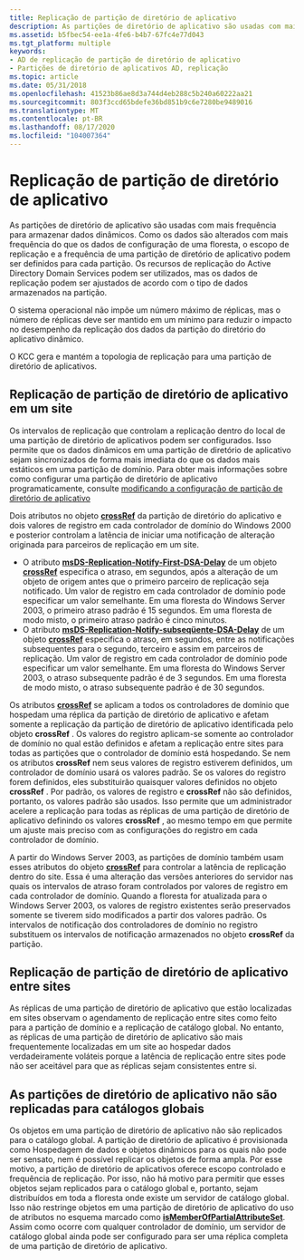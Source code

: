```yaml
---
title: Replicação de partição de diretório de aplicativo
description: As partições de diretório de aplicativo são usadas com mais frequência para armazenar dados dinâmicos.
ms.assetid: b5fbec54-ee1a-4fe6-b4b7-67fc4e77d043
ms.tgt_platform: multiple
keywords:
- AD de replicação de partição de diretório de aplicativo
- Partições de diretório de aplicativos AD, replicação
ms.topic: article
ms.date: 05/31/2018
ms.openlocfilehash: 41523b86ae8d3a744d4eb288c5b240a60222aa21
ms.sourcegitcommit: 803f3ccd65bdefe36bd851b9c6e7280be9489016
ms.translationtype: MT
ms.contentlocale: pt-BR
ms.lasthandoff: 08/17/2020
ms.locfileid: "104007364"
---
```

# <a name="application-directory-partition-replication"></a>Replicação de partição de diretório de aplicativo

As partições de diretório de aplicativo são usadas com mais frequência para armazenar dados dinâmicos. Como os dados são alterados com mais frequência do que os dados de configuração de uma floresta, o escopo de replicação e a frequência de uma partição de diretório de aplicativo podem ser definidos para cada partição. Os recursos de replicação do Active Directory Domain Services podem ser utilizados, mas os dados de replicação podem ser ajustados de acordo com o tipo de dados armazenados na partição.

O sistema operacional não impõe um número máximo de réplicas, mas o número de réplicas deve ser mantido em um mínimo para reduzir o impacto no desempenho da replicação dos dados da partição do diretório do aplicativo dinâmico.

O KCC gera e mantém a topologia de replicação para uma partição de diretório de aplicativos.

## <a name="application-directory-partition-replication-within-a-site"></a>Replicação de partição de diretório de aplicativo em um site

Os intervalos de replicação que controlam a replicação dentro do local de uma partição de diretório de aplicativos podem ser configurados. Isso permite que os dados dinâmicos em uma partição de diretório de aplicativo sejam sincronizados de forma mais imediata do que os dados mais estáticos em uma partição de domínio. Para obter mais informações sobre como configurar uma partição de diretório de aplicativo programaticamente, consulte [modificando a configuração de partição de diretório de aplicativo](modifying-application-directory-partition-configuration.md)

Dois atributos no objeto [**crossRef**](/windows/desktop/ADSchema/c-crossref) da partição de diretório do aplicativo e dois valores de registro em cada controlador de domínio do Windows 2000 e posterior controlam a latência de iniciar uma notificação de alteração originada para parceiros de replicação em um site.

-   O atributo [**msDS-Replication-Notify-First-DSA-Delay**](/windows/desktop/ADSchema/a-msds-replication-notify-first-dsa-delay) de um objeto [**crossRef**](/windows/desktop/ADSchema/c-crossref) especifica o atraso, em segundos, após a alteração de um objeto de origem antes que o primeiro parceiro de replicação seja notificado. Um valor de registro em cada controlador de domínio pode especificar um valor semelhante. Em uma floresta do Windows Server 2003, o primeiro atraso padrão é 15 segundos. Em uma floresta de modo misto, o primeiro atraso padrão é cinco minutos.
-   O atributo [**msDS-Replication-Notify-subseqüente-DSA-Delay**](/windows/desktop/ADSchema/a-msds-replication-notify-subsequent-dsa-delay) de um objeto [**crossRef**](/windows/desktop/ADSchema/c-crossref) especifica o atraso, em segundos, entre as notificações subsequentes para o segundo, terceiro e assim em parceiros de replicação. Um valor de registro em cada controlador de domínio pode especificar um valor semelhante. Em uma floresta do Windows Server 2003, o atraso subsequente padrão é de 3 segundos. Em uma floresta de modo misto, o atraso subsequente padrão é de 30 segundos.

Os atributos [**crossRef**](/windows/desktop/ADSchema/c-crossref) se aplicam a todos os controladores de domínio que hospedam uma réplica da partição de diretório de aplicativo e afetam somente a replicação da partição de diretório de aplicativo identificada pelo objeto **crossRef** . Os valores do registro aplicam-se somente ao controlador de domínio no qual estão definidos e afetam a replicação entre sites para todas as partições que o controlador de domínio está hospedando. Se nem os atributos **crossRef** nem seus valores de registro estiverem definidos, um controlador de domínio usará os valores padrão. Se os valores do registro forem definidos, eles substituirão quaisquer valores definidos no objeto **crossRef** . Por padrão, os valores de registro e **crossRef** não são definidos, portanto, os valores padrão são usados. Isso permite que um administrador acelere a replicação para todas as réplicas de uma partição de diretório de aplicativo definindo os valores **crossRef** , ao mesmo tempo em que permite um ajuste mais preciso com as configurações do registro em cada controlador de domínio.

A partir do Windows Server 2003, as partições de domínio também usam esses atributos do objeto [**crossRef**](/windows/desktop/ADSchema/c-crossref) para controlar a latência de replicação dentro do site. Essa é uma alteração das versões anteriores do servidor nas quais os intervalos de atraso foram controlados por valores de registro em cada controlador de domínio. Quando a floresta for atualizada para o Windows Server 2003, os valores de registro existentes serão preservados somente se tiverem sido modificados a partir dos valores padrão. Os intervalos de notificação dos controladores de domínio no registro substituem os intervalos de notificação armazenados no objeto **crossRef** da partição.

## <a name="application-directory-partition-replication-across-sites"></a>Replicação de partição de diretório de aplicativo entre sites

As réplicas de uma partição de diretório de aplicativo que estão localizadas em sites observam o agendamento de replicação entre sites como feito para a partição de domínio e a replicação de catálogo global. No entanto, as réplicas de uma partição de diretório de aplicativo são mais frequentemente localizadas em um site ao hospedar dados verdadeiramente voláteis porque a latência de replicação entre sites pode não ser aceitável para que as réplicas sejam consistentes entre si.

## <a name="application-directory-partitions-are-not-replicated-to-global-catalogs"></a>As partições de diretório de aplicativo não são replicadas para catálogos globais

Os objetos em uma partição de diretório de aplicativo não são replicados para o catálogo global. A partição de diretório de aplicativo é provisionada como Hospedagem de dados e objetos dinâmicos para os quais não pode ser sensato, nem é possível replicar os objetos de forma ampla. Por esse motivo, a partição de diretório de aplicativos oferece escopo controlado e frequência de replicação. Por isso, não há motivo para permitir que esses objetos sejam replicados para o catálogo global e, portanto, sejam distribuídos em toda a floresta onde existe um servidor de catálogo global. Isso não restringe objetos em uma partição de diretório de aplicativo do uso de atributos no esquema marcado como [**isMemberOfPartialAttributeSet**](/windows/desktop/ADSchema/a-ismemberofpartialattributeset). Assim como ocorre com qualquer controlador de domínio, um servidor de catálogo global ainda pode ser configurado para ser uma réplica completa de uma partição de diretório de aplicativo.

 

 